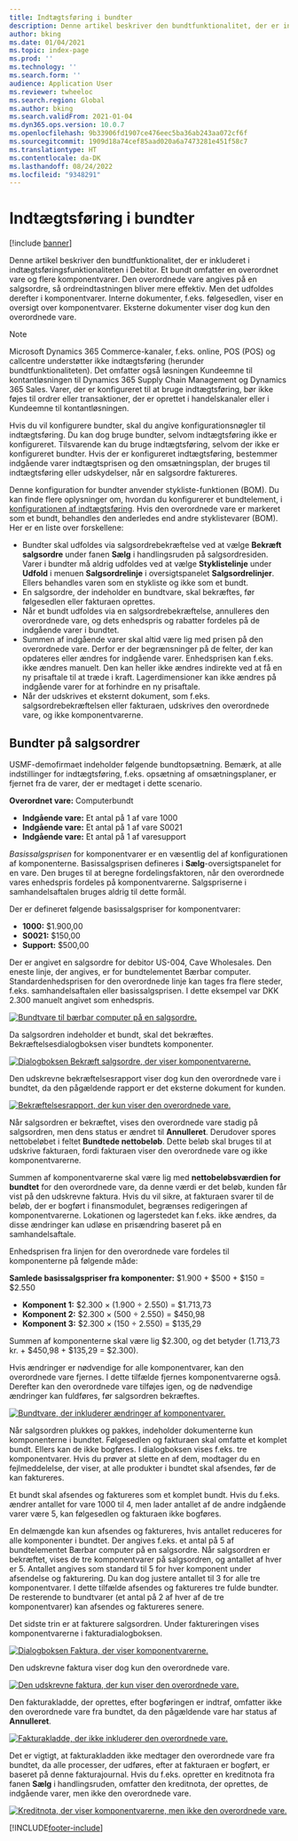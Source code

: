 ```yaml
---
title: Indtægtsføring i bundter
description: Denne artikel beskriver den bundtfunktionalitet, der er inkluderet i indtægtsføringsfunktionaliteten i Debitor. Et bundt omfatter en overordnet vare og flere komponentvarer.
author: bking
ms.date: 01/04/2021
ms.topic: index-page
ms.prod: ''
ms.technology: ''
ms.search.form: ''
audience: Application User
ms.reviewer: twheeloc
ms.search.region: Global
ms.author: bking
ms.search.validFrom: 2021-01-04
ms.dyn365.ops.version: 10.0.7
ms.openlocfilehash: 9b33906fd1907ce476eec5ba36ab243aa072cf6f
ms.sourcegitcommit: 1909d18a74cef85aad020a6a7473281e451f58c7
ms.translationtype: HT
ms.contentlocale: da-DK
ms.lasthandoff: 08/24/2022
ms.locfileid: "9348291"
---
```

# <a name="revenue-recognition-bundles"></a>Indtægtsføring i bundter

[!include [banner](../includes/banner.md)]

Denne artikel beskriver den bundtfunktionalitet, der er inkluderet i indtægtsføringsfunktionaliteten i Debitor. Et bundt omfatter en overordnet vare og flere komponentvarer. Den overordnede vare angives på en salgsordre, så ordreindtastningen bliver mere effektiv. Men det udfoldes derefter i komponentvarer. Interne dokumenter, f.eks. følgesedlen, viser en oversigt over komponentvarer. Eksterne dokumenter viser dog kun den overordnede vare.

> [!NOTE]
> Microsoft Dynamics 365 Commerce-kanaler, f.eks. online, POS (POS) og callcentre understøtter ikke indtægtsføring (herunder bundtfunktionaliteten). Det omfatter også løsningen Kundeemne til kontantløsningen til Dynamics 365 Supply Chain Management og Dynamics 365 Sales. Varer, der er konfigureret til at bruge indtægtsføring, bør ikke føjes til ordrer eller transaktioner, der er oprettet i handelskanaler eller i Kundeemne til kontantløsningen.

Hvis du vil konfigurere bundter, skal du angive konfigurationsnøgler til indtægtsføring. Du kan dog bruge bundter, selvom indtægtsføring ikke er konfigureret. Tilsvarende kan du bruge indtægtsføring, selvom der ikke er konfigureret bundter. Hvis der er konfigureret indtægtsføring, bestemmer indgående varer indtægtsprisen og den omsætningsplan, der bruges til indtægtsføring eller udskydelser, når en salgsordre faktureres.

Denne konfiguration for bundter anvender stykliste-funktionen (BOM). Du kan finde flere oplysninger om, hvordan du konfigurerer et bundtelement, i [konfigurationen af indtægtsføring](revenue-recognition-setup.md). Hvis den overordnede vare er markeret som et bundt, behandles den anderledes end andre styklistevarer (BOM). Her er en liste over forskellene:

- Bundter skal udfoldes via salgsordrebekræftelse ved at vælge **Bekræft salgsordre** under fanen **Sælg** i handlingsruden på salgsordresiden. Varer i bundter må aldrig udfoldes ved at vælge **Styklistelinje** under **Udfold** i menuen **Salgsordrelinje** i oversigtspanelet **Salgsordrelinjer**. Ellers behandles varen som en stykliste og ikke som et bundt.
- En salgsordre, der indeholder en bundtvare, skal bekræftes, før følgesedlen eller fakturaen oprettes.
- Når et bundt udfoldes via en salgsordrebekræftelse, annulleres den overordnede vare, og dets enhedspris og rabatter fordeles på de indgående varer i bundtet.
- Summen af indgående varer skal altid være lig med prisen på den overordnede vare. Derfor er der begrænsninger på de felter, der kan opdateres eller ændres for indgående varer. Enhedsprisen kan f.eks. ikke ændres manuelt. Den kan heller ikke ændres indirekte ved at få en ny prisaftale til at træde i kraft. Lagerdimensioner kan ikke ændres på indgående varer for at forhindre en ny prisaftale.
- Når der udskrives et eksternt dokument, som f.eks. salgsordrebekræftelsen eller fakturaen, udskrives den overordnede vare, og ikke komponentvarerne.

## <a name="bundles-on-sales-orders"></a>Bundter på salgsordrer

USMF-demofirmaet indeholder følgende bundtopsætning. Bemærk, at alle indstillinger for indtægtsføring, f.eks. opsætning af omsætningsplaner, er fjernet fra de varer, der er medtaget i dette scenario.

**Overordnet vare:** Computerbundt

- **Indgående vare:** Et antal på 1 af vare 1000
- **Indgående vare:** Et antal på 1 af vare S0021
- **Indgående vare:** Et antal på 1 af varesupport

*Basissalgsprisen* for komponentvarer er en væsentlig del af konfigurationen af komponenterne. Basissalgsprisen defineres i **Sælg**-oversigtspanelet for en vare. Den bruges til at beregne fordelingsfaktoren, når den overordnede vares enhedspris fordeles på komponentvarerne. Salgspriserne i samhandelsaftalen bruges aldrig til dette formål.

Der er defineret følgende basissalgspriser for komponentvarer:

- **1000:** $1.900,00
- **S0021:** $150,00
- **Support:** $500,00

Der er angivet en salgsordre for debitor US-004, Cave Wholesales. Den eneste linje, der angives, er for bundtelementet Bærbar computer. Standardenhedsprisen for den overordnede linje kan tages fra flere steder, f.eks. samhandelsaftalen eller basissalgsprisen. I dette eksempel var DKK 2.300 manuelt angivet som enhedspris.

[![Bundtvare til bærbar computer på en salgsordre.](./media/bundle-01.png)](./media/bundle-01.png)

Da salgsordren indeholder et bundt, skal det bekræftes. Bekræftelsesdialogboksen viser bundtets komponenter.

[![Dialogboksen Bekræft salgsordre, der viser komponentvarerne.](./media/bundle-02.png)](./media/bundle-02.png)

Den udskrevne bekræftelsesrapport viser dog kun den overordnede vare i bundtet, da den pågældende rapport er det eksterne dokument for kunden.

[![Bekræftelsesrapport, der kun viser den overordnede vare.](./media/bundle-03.png)](./media/bundle-03.png)

Når salgsordren er bekræftet, vises den overordnede vare stadig på salgsordren, men dens status er ændret til **Annulleret**. Derudover spores nettobeløbet i feltet **Bundtede nettobeløb**. Dette beløb skal bruges til at udskrive fakturaen, fordi fakturaen viser den overordnede vare og ikke komponentvarerne.

Summen af komponentvarerne skal være lig med **nettobeløbsværdien for bundtet** for den overordnede vare, da denne værdi er det beløb, kunden får vist på den udskrevne faktura. Hvis du vil sikre, at fakturaen svarer til de beløb, der er bogført i finansmodulet, begrænses redigeringen af komponentvarerne. Lokationen og lagerstedet kan f.eks. ikke ændres, da disse ændringer kan udløse en prisændring baseret på en samhandelsaftale.

Enhedsprisen fra linjen for den overordnede vare fordeles til komponenterne på følgende måde:

**Samlede basissalgspriser fra komponenter:** $1.900 + $500 + $150 = $2.550

- **Komponent 1:** $2.300 × (1.900 ÷ 2.550) = $1.713,73
- **Komponent 2:** $2.300 × (500 ÷ 2.550) = $450,98
- **Komponent 3:** $2.300 × (150 ÷ 2.550) = $135,29

Summen af komponenterne skal være lig $2.300, og det betyder (1.713,73 kr. + $450,98 + $135,29 = $2.300).

Hvis ændringer er nødvendige for alle komponentvarer, kan den overordnede vare fjernes. I dette tilfælde fjernes komponentvarerne også. Derefter kan den overordnede vare tilføjes igen, og de nødvendige ændringer kan fuldføres, før salgsordren bekræftes.

[![Bundtvare, der inkluderer ændringer af komponentvarer.](./media/bundle-04.png)](./media/bundle-04.png)

Når salgsordren plukkes og pakkes, indeholder dokumenterne kun komponenterne i bundtet. Følgesedlen og fakturaen skal omfatte et komplet bundt. Ellers kan de ikke bogføres. I dialogboksen vises f.eks. tre komponentvarer. Hvis du prøver at slette en af dem, modtager du en fejlmeddelelse, der viser, at alle produkter i bundtet skal afsendes, før de kan faktureres.

Et bundt skal afsendes og faktureres som et komplet bundt. Hvis du f.eks. ændrer antallet for vare 1000 til 4, men lader antallet af de andre indgående varer være 5, kan følgesedlen og fakturaen ikke bogføres.

En delmængde kan kun afsendes og faktureres, hvis antallet reduceres for alle komponenter i bundtet. Der angives f.eks. et antal på 5 af bundtelementet Bærbar computer på en salgsordre. Når salgsordren er bekræftet, vises de tre komponentvarer på salgsordren, og antallet af hver er 5. Antallet angives som standard til 5 for hver komponent under afsendelse og fakturering. Du kan dog justere antallet til 3 for alle tre komponentvarer. I dette tilfælde afsendes og faktureres tre fulde bundter. De resterende to bundtvarer (et antal på 2 af hver af de tre komponentvarer) kan afsendes og faktureres senere.

Det sidste trin er at fakturere salgsordren. Under faktureringen vises komponentvarerne i fakturadialogboksen.

[![Dialogboksen Faktura, der viser komponentvarerne.](./media/bundle-06.png)](./media/bundle-06.png)

Den udskrevne faktura viser dog kun den overordnede vare.
 
[![Den udskrevne faktura, der kun viser den overordnede vare.](./media/bundle-07.png)](./media/bundle-07.png)

Den fakturakladde, der oprettes, efter bogføringen er indtraf, omfatter ikke den overordnede vare fra bundtet, da den pågældende vare har status af **Annulleret**.

[![Fakturakladde, der ikke inkluderer den overordnede vare.](./media/bundle-08.png)](./media/bundle-08.png)

Det er vigtigt, at fakturakladden ikke medtager den overordnede vare fra bundtet, da alle processer, der udføres, efter at fakturaen er bogført, er baseret på denne fakturajournal. Hvis du f.eks. opretter en kreditnota fra fanen **Sælg** i handlingsruden, omfatter den kreditnota, der oprettes, de indgående varer, men ikke den overordnede vare.

[![Kreditnota, der viser komponentvarerne, men ikke den overordnede vare.](./media/bundle-09.png)](./media/bundle-09.png)


[!INCLUDE[footer-include](../../includes/footer-banner.md)]
